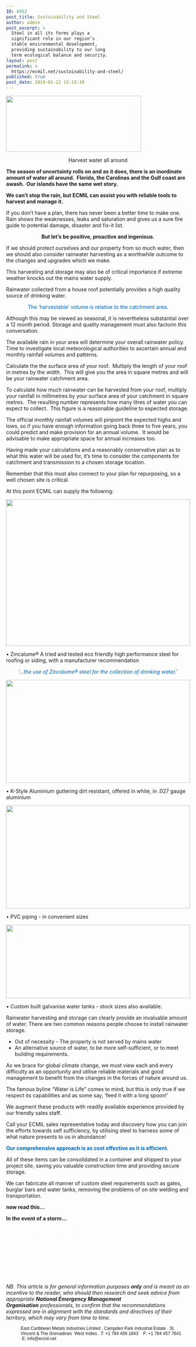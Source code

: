 ```yaml
---
ID: 6952
post_title: Sustainability and Steel
author: admin
post_excerpt: >
  Steel in all its forms plays a
  significant role in our region’s
  stable environmental development,
  providing sustainability to our long
  term ecological balance and security.
layout: post
permalink: >
  https://ecmil.net/sustainability-and-steel/
published: true
post_date: 2019-01-22 15:15:10
---
```

<span class="tve_image_frame"><img class="tve_image" style="width: 370px;" src="http://ecmil.net/master/wp-content/uploads/2016/06/master41.png" alt="" width="370" height="153" /></span>
<p style="text-align: center;" data-css="tve-u-163a73cb9bd">Harvest water all around</p>
<p data-css="tve-u-166a2076310"><strong>The season of uncertainty rolls on and as it does, there is an inordinate </strong><strong>amount of water all around.  Florida, the Carolinas and the Gulf coast are awash.  Our islands have the same wet story.</strong></p>
<strong>We can’t stop the rain, but ECMIL can assist you </strong><strong>with reliable tools to harvest and manage it.</strong>

If you don’t have a plan, there has never been a better time to make one.  Rain shows the weaknesses, leaks and saturation and gives us a sure fire guide to potential damage, disaster and fix-it list.
<p style="text-align: center;" data-css="tve-u-166a20987ec"><strong>But let’s be positive, proactive and ingenious.</strong></p>
If we should protect ourselves and our property from so much water, then we should also consider rainwater harvesting as a worthwhile outcome to the changes and upgrades which we make.

This harvesting and storage may also be of critical importance if extreme weather knocks out the mains water supply.

Rainwater collected from a house roof potentially provides a high quality source of drinking water.
<p style="text-align: center;"><span style="color: #0063be;">The ‘harvestable’ volume is relative to the catchment area.</span></p>
Although this may be viewed as seasonal, it is nevertheless substantial over a 12 month period. Storage and quality management must also factorin this conversation.

The available rain in your area will determine your overall rainwater policy. Time to investigate local meteorological authorities to ascertain annual and monthly rainfall volumes and patterns.

Calculate the the surface area of your roof.  Multiply the length of your roof in metres by the width.  This will give you the area in square metres and will be your rainwater catchment area.

To calculate how much rainwater can be harvested from your roof, multiply your rainfall in millimetres by your surface area of your catchment in square metres.  The resulting number represents how many litres of water you can expect to collect.  This figure is a reasonable guideline to expected storage.

The official monthly rainfall volumes will pinpoint the expected highs and lows, so if you have enough information going back three to five years, you could predict and make provision for an annual volume.  It would be advisable to make appropriate space for annual increases too.

Having made your calculations and a reasonably conservative plan as to what this water will be used for, it’s time to consider the components for catchment and transmission to a chosen storage location.

Remember that this must also connect to your plan for repurposing, so a well chosen site is critical.

At this point ECMIL can supply the following:

<span class="tve_image_frame" style="width: 100%;"><a href="http://ecmil.net/an-ecmil-roof/" target="_blank" rel="nofollow noopener"><img class="tve_image wp-image-5431" style="width: 100%;" title="zinc2" src="//ecmil.net/master/wp-content/uploads/2016/07/zinc2.jpg" alt="" width="1200" height="400" data-id="5431" /></a></span>

• Zincalume® A tried and tested eco friendly high performance steel for roofing or siding, with a manufacturer recommendation
<p style="text-align: center;"><span style="color: #0063be;">‘…<em>the use of Zincalume® steel </em></span><em><span style="color: #0063be;">for the collection of drinking water.’</span></em></p>
<span class="tve_image_frame" style="width: 100%;"><a href="http://ecmil.net/master/wp-content/uploads/2013/12/gutas1.jpg" rel=""><img class="tve_image wp-image-4669" style="width: 100%;" title="gutas" src="//ecmil.net/master/wp-content/uploads/2013/12/gutas1.jpg" alt="" width="562" height="281" data-id="4669" /></a></span>
<p style="text-align: left;">• K-Style Aluminium guttering dirt resistant, offered in white, in .027 gauge aluminium</p>
<span class="tve_image_frame" style="width: 100%;"><a href="http://ecmil.net/master/wp-content/uploads/2013/12/headpipe.jpg" rel=""><img class="tve_image wp-image-4824" style="width: 100%;" title="headpipe" src="//ecmil.net/master/wp-content/uploads/2013/12/headpipe.jpg" alt="" width="582" height="281" data-id="4824" /></a></span>

• PVC piping - in convenient sizes

<span class="tve_image_frame" style="width: 100%;"><a href="http://ecmil.net/master/wp-content/uploads/2013/12/fab.033.jpg" rel=""><img class="tve_image wp-image-4352" style="width: 100%;" title="fab.033" src="//ecmil.net/master/wp-content/uploads/2013/12/fab.033.jpg?resolution=1920,1" alt="" width="600" height="200" data-id="4352" data-adaptive-images="true" /></a></span>

• Custom built galvanise water tanks - stock sizes also available.

Rainwater harvesting and storage can clearly provide an invaluable amount of water. There are two common reasons people choose to install rainwater storage.
<ul class="">
 	<li class="">Out of necessity - The property is not served by mains water</li>
 	<li class="">An alternative source of water, to be more self-sufficient, or to meet building requirements.</li>
</ul>
<p data-css="tve-u-166a3fff961">As we brace for global climate change, we must view each and every difficulty as an opportunity and utilise reliable materials and good management to benefit from the changes in the forces of nature around us.</p>
<p data-css="tve-u-166a3fff962">The famous byline “Water is Life” comes to mind, but this is only true if we respect its capabilities and as some say, ‘feed it with a long spoon!’</p>
<p data-css="tve-u-166a4003d76">We augment these products with readily available experience provided by our friendly sales staff.</p>
<p data-css="tve-u-166a4003d79">Call your ECMIL sales representative today and discovery how you can join the efforts towards self sufficiency, by utilising steel to harness some of what nature presents to us in abundance!</p>
<p data-css="tve-u-1660c559bad"><strong><span style="color: #0063be;" data-css="tve-u-1660c5d62aa">Our comprehensive approach is as cost effective as it is efficient.</span></strong></p>
<p data-css="tve-u-1660c553111">All of these items can be consolidated in a container and shipped to your project site, saving you valuable construction time and providing secure storage.</p>
<p data-css="tve-u-1660c556cd4">We can fabricate all manner of custom steel requirements such as gates, burglar bars and water tanks, removing the problems of on site welding and transportation.</p>
<p data-css="tve-u-164dd6a1284"><strong>now read this...</strong></p>
<p class="class=" data-css="tve-u-16437bb0da4"><strong>In the event of a storm...</strong></p>
<p class="class=" data-css="tve-u-1643805cdcd"><strong><span style="color: #ffffff;" data-css="tve-u-1643804f4c1"> Heed all Official Warnings. </span></strong></p>
<p class="class=" data-css="tve-u-1643805fdc0"><span style="color: #ffffff;" data-css="tve-u-1643804f4c3"><strong> Be Safe. Stay Safe. </strong></span></p>
<p class="class=" data-css="tve-u-16438060b83"><span style="color: #ffffff;" data-css="tve-u-1643804f4cd"><strong> DON'T take unnecessary risks.</strong></span></p>
<p class="class=" data-css="tve-u-16437bb0daf"><span style="color: #ffffff;" data-css="tve-u-1643804f4d8"><strong> Wait for the All Clear, </strong></span><strong><span style="color: #ffffff;" data-css="tve-u-1643804f4e4"> before venturing out from safety.</span></strong></p>
&nbsp;
<p data-css="tve-u-16438401a8b"><em>NB. This article is for general information purposes <strong>only</strong> and is meant as an incentive to the reader, who should then research and seek advice from appropriate </em><em><strong>National Emergency Management Organisation</strong> </em><em>professionals, </em><em>to confirm that the recommendations expressed are in alignment with the standards and directives of their territory, which may vary from time to time.</em></p>
<p class="tve_p_center" style="margin: 0px 0px 0px 40px; border: none; padding: 0px; font-size: 12px; font-family: Arial, Helvetica, sans-serif;">East Caribbean Metals Industries Limited . Campden Park Industrial Estate . St. Vincent &amp; The Grenadines  West Indies . T: +1 784 456 1843    F: +1 784 457 7641    E: info@ecmil.net</p>